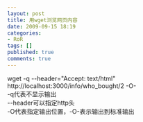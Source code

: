 ```yaml
---
layout: post
title: 用wget浏览网页内容
date: 2009-09-15 18:19
categories:
- RoR
tags: []
published: true
comments: true
---
```

<p><div>wget -q --header=&quot;Accept: text/html&quot; http://localhost:3000/info/who_bought/2 -O-</div>  <div>-q代表不显示输出</div>  <div>--header可以指定http头   <br />-O代表指定输出位置，-O-表示输出到标准输出</div></p>
